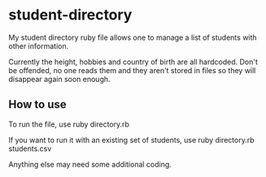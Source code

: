 # student-directory

My student directory ruby file allows one to manage a list of students with other information. 

Currently the height, hobbies and country of birth are all hardcoded. Don't be offended, no one reads them and they aren't stored in files so they will disappear again soon enough. 

## How to use ##

To run the file, use ruby directory.rb

If you want to run it with an existing set of students, use ruby directory.rb students.csv

Anything else may need some additional coding. 
